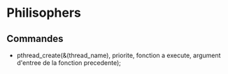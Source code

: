 # Philisophers

## Commandes

- pthread_create(&(thread_name), priorite, fonction a execute, argument d'entree de la fonction precedente);

